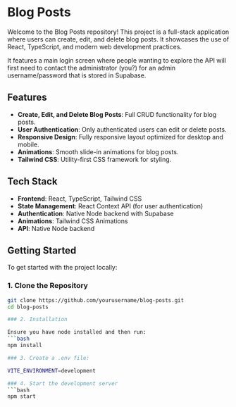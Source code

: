 # Blog Posts

Welcome to the Blog Posts repository! This project is a full-stack application where users can create, edit, and delete blog posts. It showcases the use of React, TypeScript, and modern web development practices.

It features a main login screen where people wanting to explore the API will first need to contact the administrator (you?) for an admin username/password that is stored in Supabase.
## Features

- **Create, Edit, and Delete Blog Posts**: Full CRUD functionality for blog posts.
- **User Authentication**: Only authenticated users can edit or delete posts.
- **Responsive Design**: Fully responsive layout optimized for desktop and mobile.
- **Animations**: Smooth slide-in animations for blog posts.
- **Tailwind CSS**: Utility-first CSS framework for styling.

## Tech Stack

- **Frontend**: React, TypeScript, Tailwind CSS
- **State Management**: React Context API (for user authentication)
- **Authentication**: Native Node backend with Supabase
- **Animations**: Tailwind CSS Animations
- **API**: Native Node backend

## Getting Started

To get started with the project locally:

### 1. Clone the Repository

```bash
git clone https://github.com/yourusername/blog-posts.git
cd blog-posts

### 2. Installation

Ensure you have node installed and then run:
```bash
npm install

### 3. Create a .env file:

VITE_ENVIRONMENT=development

### 4. Start the development server
```bash
npm start

